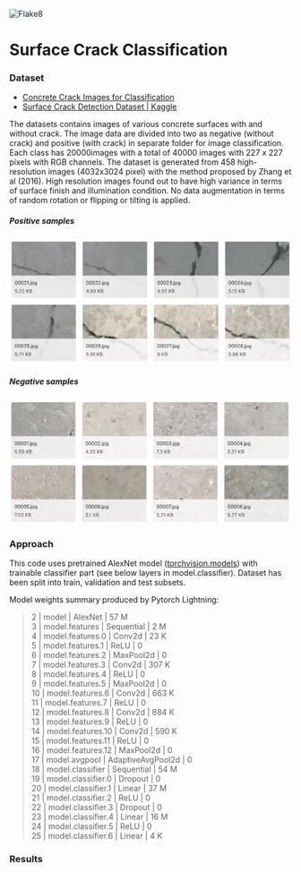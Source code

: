 ![Flake8](https://github.com/mtszkw/crack-detection/workflows/Flake8/badge.svg)

# Surface Crack Classification

### Dataset

* [Concrete Crack Images for Classification](https://data.mendeley.com/datasets/5y9wdsg2zt/2)
* [Surface Crack Detection Dataset | Kaggle](https://www.kaggle.com/arunrk7/surface-crack-detection)

The datasets contains images of various concrete surfaces with and without crack. The image data are divided into two as negative (without crack) and positive (with crack) in separate folder for image classification. Each class has 20000images with a total of 40000 images with 227 x 227 pixels with RGB channels. The dataset is generated from 458 high-resolution images (4032x3024 pixel) with the method proposed by Zhang et al (2016). High resolution images found out to have high variance in terms of surface finish and illumination condition. No data augmentation in terms of random rotation or flipping or tilting is applied.

##### Positive samples
![Positive samples](doc/positive-samples.PNG)

##### Negative samples
![Negative samples](doc/negative-samples.PNG)

### Approach

This code uses pretrained AlexNet model ([torchvision.models](https://pytorch.org/docs/stable/torchvision/models.html)) with trainable classifier part (see below layers in model.classifier). Dataset has been split into train, validation and test subsets. 

Model weights summary produced by Pytorch Lightning:

> 2  | model              | AlexNet           | 57 M  
> 3  | model.features     | Sequential        | 2 M  
> 4  | model.features.0   | Conv2d            | 23 K  
> 5  | model.features.1   | ReLU              | 0  
> 6  | model.features.2   | MaxPool2d         | 0  
> 7  | model.features.3   | Conv2d            | 307 K  
> 8  | model.features.4   | ReLU              | 0  
> 9  | model.features.5   | MaxPool2d         | 0  
> 10 | model.features.6   | Conv2d            | 663 K  
> 11 | model.features.7   | ReLU              | 0  
> 12 | model.features.8   | Conv2d            | 884 K  
> 13 | model.features.9   | ReLU              | 0  
> 14 | model.features.10  | Conv2d            | 590 K  
> 15 | model.features.11  | ReLU              | 0  
> 16 | model.features.12  | MaxPool2d         | 0  
> 17 | model.avgpool      | AdaptiveAvgPool2d | 0  
> 18 | model.classifier   | Sequential        | 54 M  
> 19 | model.classifier.0 | Dropout           | 0  
> 20 | model.classifier.1 | Linear            | 37 M  
> 21 | model.classifier.2 | ReLU              | 0  
> 22 | model.classifier.3 | Dropout           | 0  
> 23 | model.classifier.4 | Linear            | 16 M  
> 24 | model.classifier.5 | ReLU              | 0  
> 25 | model.classifier.6 | Linear            | 4 K  

### Results

